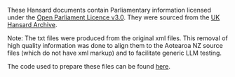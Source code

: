 These Hansard documents contain Parliamentary information licensed under the [Open Parliament Licence v3.0](https://www.parliament.uk/site-information/copyright-parliament/open-parliament-licence/). They were sourced from the [UK Hansard Archive](http://hansard-archive.parliament.uk/Parliamentary_Debates_(4th_Series)_Vol_1_(February_1892)_to_Vol_199_(December_1908)).

Note: The txt files were produced from the original xml files. This removal of high quality information was done to align them to the Aotearoa NZ source files (which do not have xml markup) and to facilitate generic LLM testing. 

The code used to prepare these files can be found [here](https://github.com/AI-as-Infrastructure/aiinfra-source-wrangling). 